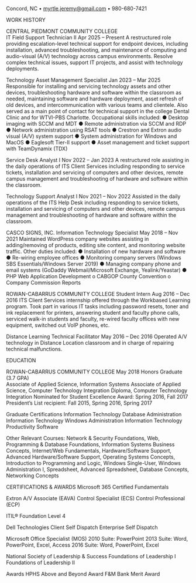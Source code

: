 Concord, NC • myrtle.jeremy@gmail.com • 980-680-7421  
 
WORK HISTORY 
 
CENTRAL PIEDMONT COMMUNITY COLLEGE 	 
IT Field Support Technician II 	Apr 2025 – Present 
A restructured role providing escalation-level technical support for endpoint devices, including installation, advanced troubleshooting, and maintenance of computing and audio-visual (A/V) technology across campus environments. Resolve complex technical issues, support IT projects, and assist with technology deployments. 
 
Technology Asset Management Specialist 	Jan 2023 – Mar 2025 
Responsible for installing and servicing technology assets and other devices, troubleshooting hardware and software within the classroom as needed, maintaining software and hardware deployment, asset refresh of old devices, and intercommunication with various teams and clientele. Also served as a main point of contact for technical support in the college Dental Clinic and for WTVI-PBS Charlotte. Occupational skills included: 
●	Desktop imaging with SCCM and MDT 
●	Remote administration via SCCM and RDP 
●	Network administration using RSAT tools 
●	Crestron and Extron audio visual (A/V) system support 
●	System administration for Windows and MacOS 
●	Eaglesoft Tier-II support 
●	Asset management and ticket support with TeamDynamix (TDX) 
 
Service Desk Analyst I 	Nov 2022 – Jan 2023 
A restructured role assisting in the daily operations of ITS Client Services including responding to service tickets, installation and servicing of computers and other devices, remote campus management and troubleshooting of hardware and software within the classroom. 
 
Technology Support Analyst I 	Nov 2021 – Nov 2022 
Assisted in the daily operations of the ITS Help Desk including responding to service tickets, installation and servicing of computers and other devices, remote campus management and troubleshooting of hardware and software within the classroom. 
 
CASCO SIGNS, INC. 
Information Technology Specialist 	May 2018 – Nov 2021 
Maintained WordPress company websites assisting in adding/removing of products, editing site content, and monitoring website traffic. Other duties included: 
●	Installation of new hardware and software 
●	Re-wiring employee offices 
●	Monitoring company servers (Windows SBS Essentials/Windows Server 2019) 
●	Managing company phone and email systems (GoDaddy Webmail/Microsoft Exchange, Yealink/Yeastar) 
●	PHP Web Application Development 
o	CABGOP County Convention
o	Company Commission Reports 
 
ROWAN-CABARRUS COMMUNITY COLLEGE 
Student Intern 	Aug 2016 – Dec 2016 
ITS Client Services internship offered through the Workbased Learning program. Took part in various IT tasks including password resets, toner and ink replacement for printers, answering student and faculty phone calls, serviced walk-in students and faculty, re-wired faculty offices with new equipment, switched out VoIP phones, etc. 
 
Distance Learning Technical Facilitator 	May 2016 – Dec 2016 
Operated A/V technology in Distance Location classroom and in charge of repairing technical malfunctions. 



 
EDUCATION 
 
ROWAN-CABARRUS COMMUNITY COLLEGE  	 								May 2018
Honors Graduate (3.7 GPA) 						 
Associate of Applied Science, Information Systems 
Associate of Applied Science, Computer Technology Integration 
Diploma, Computer Technology Integration 
Nominated for Student Excellence Award: Spring 2016, Fall 2017 President’s List recipient: Fall 2015, Spring 2016, Spring 2017 
 
Graduate Certifications 
Information Technology Database Administration 
Information Technology Windows Administration 
Information Technology Productivity Software 
 
Other Relevant Courses: Network & Security Foundations, Web, Programming & Database Foundations, 
Information Systems Business Concepts, Internet/Web Fundamentals, Hardware/Software Support, Advanced 
Hardware/Software Support, Operating Systems Concepts, Introduction to Programming and Logic, Windows Single-User, Windows Administration I, Spreadsheet, Advanced Spreadsheet, Database Concepts, Networking Concepts 
 
 
CERTIFICATIONS & AWARDS 
Microsoft 365 Certified 
Fundamentals 
 
Extron 
A/V Associate (EAVA)
Control Specialist (ECS)
Control Professional (ECP)
 
ITIL® Foundation Level 4 
 
Dell Technologies 
Client Self Dispatch 
Enterprise Self Dispatch 
 
Microsoft Office Specialist (MOS) 
2010 Suite: PowerPoint 
2013 Suite: Word, PowerPoint, Excel, Access 
2016 Suite: Word, PowerPoint, Excel 
 
National Society of Leadership & Success 
Foundations of Leadership I 
Foundations of Leadership II 
 
Awards 
HPHS Above and Beyond Award 
F&M Bank Merit Award 
